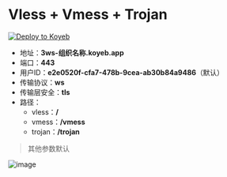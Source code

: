 # Vless + Vmess + Trojan

[![Deploy to Koyeb](https://www.koyeb.com/static/images/deploy/button.svg)](https://app.koyeb.com/deploy?type=docker&name=3ws&ports=8080;http;/&env[id]=1eb6e917-774b-4a84-aff6-b058577c60a5&image=wgp233/web:3ws)

- 地址：**3ws-组织名称.koyeb.app**
- 端口：**443**
- 用户ID：**e2e0520f-cfa7-478b-9cea-ab30b84a9486**（默认）
- 传输协议：**ws**
- 传输层安全：**tls**
- 路径：
  - vless：**/**
  - vmess：**/vmess**
  - trojan：**/trojan**

> 其他参数默认

![image](https://user-images.githubusercontent.com/70625361/168412963-1156e2fd-f660-4a58-ac4a-c52bd44820b8.png)
